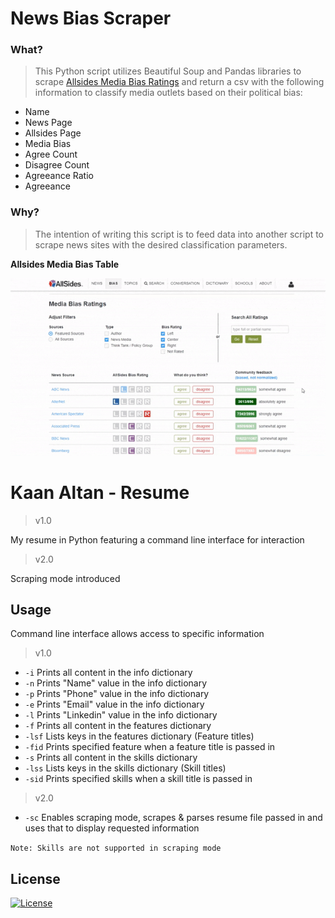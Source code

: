 # News Bias Scraper

### What?

> This Python script utilizes Beautiful Soup and Pandas libraries to scrape [Allsides Media Bias Ratings] and return a csv with the following information to classify media outlets based on their political bias:

- Name
- News Page
- Allsides Page
- Media Bias
- Agree Count
- Disagree Count
- Agreeance Ratio
- Agreeance

### Why?

> The intention of writing this script is to feed data into another script to scrape news sites with the desired classification parameters.

**Allsides Media Bias Table**

![alt text][allsides-table-gif]

[allsides-table-gif]: ./README/Images/allsides_gif.gif
[Allsides Media Bias Ratings]: https://www.allsides.com/media-bias/media-bias-ratings

# Kaan Altan - Resume

> v1.0

My resume in Python featuring a command line interface for interaction

> v2.0

Scraping mode introduced

## Usage

Command line interface allows access to specific information
> v1.0
- `-i`      Prints all content in the info dictionary
- `-n`      Prints "Name" value in the info dictionary
- `-p`      Prints "Phone" value in the info dictionary
- `-e`      Prints "Email" value in the info dictionary
- `-l`      Prints "Linkedin" value in the info dictionary
- `-f`      Prints all content in the features dictionary
- `-lsf`    Lists keys in the features dictionary (Feature titles)
- `-fid`    Prints specified feature when a feature title is passed in
- `-s`      Prints all content in the skills dictionary
- `-lss`    Lists keys in the skills dictionary (Skill titles)
- `-sid`    Prints specified skills when a skill title is passed in
> v2.0
- `-sc`     Enables scraping mode, scrapes & parses resume file passed in and uses that to display requested information

`Note: Skills are not supported in scraping mode`

## License

[![License](http://img.shields.io/:license-mit-blue.svg?style=flat-square)](http://badges.mit-license.org)